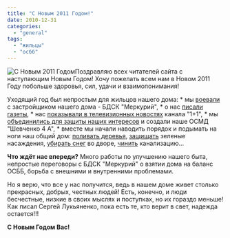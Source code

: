 ```yaml
---
title: "С Новым 2011 Годом!"
date: 2010-12-31
categories: 
  - "general"
tags: 
  - "жильцы"
  - "осбб"
---
```


![С Новым 2011 Годом](http://shevchenko4a.brovary.org/wp-content/uploads/2010/12/s-novym-2011-godom.jpg "С Новым 2011 Годом")Поздравляю всех читателей сайта с наступающим Новым Годом! Хочу пожелать всем нам в Новом 2011 Году побольше здоровья, сил, удачи и взаимопонимания!

Уходящий год был непростым для жильцов нашего дома: \* мы [воевали](http://shevchenko4a.brovary.org/kollektivnoe-pismo-v-prokuraturu/) с застройщиком нашего дома - БДСК "Меркурий", \* о нас [писали газеты](http://shevchenko4a.brovary.org/na-kom-derjitsa-strana/), \* нас [показывали в телевизионных новостях](http://shevchenko4a.brovary.org/shevchenko4a-tsn/) канала "1+1", \* мы [объединились для защиты наших интересов](http://shevchenko4a.brovary.org/osbb-shevchenko-4-a-byt/) и создали наше ОСМД "Шевченко 4 А", \* вместе мы начали наводить порядок и подымать на ноги наш общий дом: [поливать деревья](http://shevchenko4a.brovary.org/polivayem-derevya/), [защищать](http://shevchenko4a.brovary.org/na-shag-blije-k-prirode/) зеленые насаждения, [убирать снег](http://shevchenko4a.brovary.org/zima-prishla/) во дворе, [чинить](http://shevchenko4a.brovary.org/zabita-kanalizatsiya-v-pervom-podyezde/) канализацию...

**Что ждёт нас впереди?** Много работы по улучшению нашего быта, непростые переговоры с БДСК "Меркурий" о взятии дома на баланс ОСББ, борьба с <!--more-->внешними и внутренними проблемами.

Но я верю, что все у нас получится, ведь в нашем доме живет столько прекрасных, добрых, честных людей! Есть, конечно, и люди бесчестные, низкие в своих мыслях и поступках, но их гораздо меньше! Как писал Сергей Лукьяненко, пока есть те, кто верит в свет, надежда остается!!!

**С Новым Годом Вас!**
